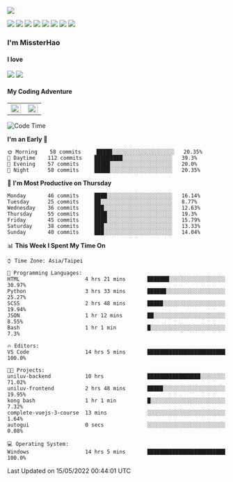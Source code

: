 ![](https://komarev.com/ghpvc/?username=MissterHao&color=ff69b4)

[![](https://img.shields.io/badge/Amazon%20AWS-%23232F3E?logo=amazon-aws&logoColor=white&style=for-the-badge)](https://aws.amazon.com/)
[![](https://img.shields.io/badge/Python-3776AB?style=for-the-badge&logo=python&logoColor=white)](https://www.djangoproject.com/)
[![](https://img.shields.io/badge/Django-092E20?style=for-the-badge&logo=django&logoColor=white)](https://www.python.org/)
[![](https://img.shields.io/badge/Flask-000000?style=for-the-badge&logo=flask&logoColor=white)](https://flask.palletsprojects.com/en/2.1.x/)
[![](https://img.shields.io/badge/go-%2300ADD8.svg?&style=for-the-badge&logo=go&logoColor=white)](https://golang.org/)
[![](https://img.shields.io/badge/javascript-%23F7DF1E.svg?&style=for-the-badge&logo=javascript&logoColor=black)](https://www.javascript.com/)
[![](https://img.shields.io/badge/mysql-%234479A1.svg?&style=for-the-badge&logo=mysql&logoColor=white)](https://www.mysql.com/)
[![](https://img.shields.io/badge/docker-%232496ED.svg?&style=for-the-badge&logo=docker&logoColor=white)](https://www.docker.com/)

### I'm MissterHao

#### I love  
![](https://img.shields.io/badge/Netflix-E50914?style=for-the-badge&logo=netflix&logoColor=white)
![](https://img.shields.io/badge/YouTube-FF0000?style=for-the-badge&logo=youtube&logoColor=white)

#### My Coding Adventure
<!-- Readme stats -->
<!-- https://github.com/anuraghazra/github-readme-stats -->
<table>
<tr>
    <td valign="top" width="50%">
    <img src="https://github-readme-stats.vercel.app/api?username=MissterHao&hide_border=true&show_icons=true&locale=en" align="left" style="width: 100%" />
    </td>
    <td valign="top" width="50%">
    <img src="https://github-readme-stats.vercel.app/api/top-langs?username=MissterHao&hide_border=true&show_icons=true&locale=en&layout=compact" align="left" style="width: 100%" />
    </td>
</tr>
</table>  


<!--START_SECTION:waka-->
![Code Time](http://img.shields.io/badge/Code%20Time-314%20hrs%2020%20mins-blue)

**I'm an Early 🐤** 

```text
🌞 Morning    58 commits     █████░░░░░░░░░░░░░░░░░░░░   20.35% 
🌆 Daytime    112 commits    █████████░░░░░░░░░░░░░░░░   39.3% 
🌃 Evening    57 commits     █████░░░░░░░░░░░░░░░░░░░░   20.0% 
🌙 Night      58 commits     █████░░░░░░░░░░░░░░░░░░░░   20.35%

```
📅 **I'm Most Productive on Thursday** 

```text
Monday       46 commits     ████░░░░░░░░░░░░░░░░░░░░░   16.14% 
Tuesday      25 commits     ██░░░░░░░░░░░░░░░░░░░░░░░   8.77% 
Wednesday    36 commits     ███░░░░░░░░░░░░░░░░░░░░░░   12.63% 
Thursday     55 commits     ████░░░░░░░░░░░░░░░░░░░░░   19.3% 
Friday       45 commits     ████░░░░░░░░░░░░░░░░░░░░░   15.79% 
Saturday     38 commits     ███░░░░░░░░░░░░░░░░░░░░░░   13.33% 
Sunday       40 commits     ███░░░░░░░░░░░░░░░░░░░░░░   14.04%

```


📊 **This Week I Spent My Time On** 

```text
⌚︎ Time Zone: Asia/Taipei

💬 Programming Languages: 
HTML                     4 hrs 21 mins       ███████░░░░░░░░░░░░░░░░░░   30.97% 
Python                   3 hrs 33 mins       ██████░░░░░░░░░░░░░░░░░░░   25.27% 
SCSS                     2 hrs 48 mins       █████░░░░░░░░░░░░░░░░░░░░   19.94% 
JSON                     1 hr 12 mins        ██░░░░░░░░░░░░░░░░░░░░░░░   8.55% 
Bash                     1 hr 1 min          █░░░░░░░░░░░░░░░░░░░░░░░░   7.3%

🔥 Editors: 
VS Code                  14 hrs 5 mins       █████████████████████████   100.0%

🐱‍💻 Projects: 
uniluv-backend           10 hrs              █████████████████░░░░░░░░   71.02% 
uniluv-frontend          2 hrs 48 mins       █████░░░░░░░░░░░░░░░░░░░░   19.95% 
kong bash                1 hr 1 min          █░░░░░░░░░░░░░░░░░░░░░░░░   7.32% 
complete-vuejs-3-course  13 mins             ░░░░░░░░░░░░░░░░░░░░░░░░░   1.64% 
autogui                  0 secs              ░░░░░░░░░░░░░░░░░░░░░░░░░   0.08%

💻 Operating System: 
Windows                  14 hrs 5 mins       █████████████████████████   100.0%

```


 Last Updated on 15/05/2022 00:44:01 UTC
<!--END_SECTION:waka-->

<!--
**MissterHao/MissterHao** is a ✨ _special_ ✨ repository because its `README.md` (this file) appears on your GitHub profile.

Here are some ideas to get you started:

- 🔭 I’m currently working on ...
- 🌱 I’m currently learning ...
- 👯 I’m looking to collaborate on ...
- 🤔 I’m looking for help with ...
- 💬 Ask me about ...
- 📫 How to reach me: ...
- 😄 Pronouns: ...
- ⚡ Fun fact: ...
-->
